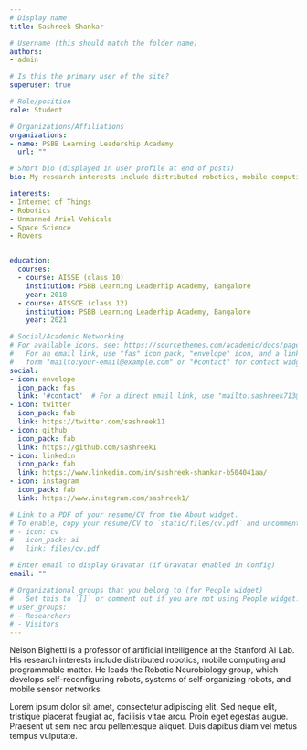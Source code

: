 ```yaml
---
# Display name
title: Sashreek Shankar

# Username (this should match the folder name)
authors:
- admin

# Is this the primary user of the site?
superuser: true

# Role/position
role: Student

# Organizations/Affiliations
organizations:
- name: PSBB Learning Leadership Academy
  url: ""

# Short bio (displayed in user profile at end of posts)
bio: My research interests include distributed robotics, mobile computing and programmable matter.

interests:
- Internet of Things
- Robotics
- Unmanned Ariel Vehicals
- Space Science
- Rovers


education:
  courses:
  - course: AISSE (class 10)
    institution: PSBB Learning Leaderhip Academy, Bangalore
    year: 2018
  - course: AISSCE (class 12)
    institution: PSBB Learning Leaderhip Academy, Bangalore
    year: 2021

# Social/Academic Networking
# For available icons, see: https://sourcethemes.com/academic/docs/page-builder/#icons
#   For an email link, use "fas" icon pack, "envelope" icon, and a link in the
#   form "mailto:your-email@example.com" or "#contact" for contact widget.
social:
- icon: envelope
  icon_pack: fas
  link: '#contact'  # For a direct email link, use "mailto:sashreek713@gmail.com".
- icon: twitter
  icon_pack: fab
  link: https://twitter.com/sashreek11
- icon: github
  icon_pack: fab
  link: https://github.com/sashreek1
- icon: linkedin
  icon_pack: fab
  link: https://www.linkedin.com/in/sashreek-shankar-b504041aa/
- icon: instagram
  icon_pack: fab
  link: https://www.instagram.com/sashreek1/

# Link to a PDF of your resume/CV from the About widget.
# To enable, copy your resume/CV to `static/files/cv.pdf` and uncomment the lines below.
# - icon: cv
#   icon_pack: ai
#   link: files/cv.pdf

# Enter email to display Gravatar (if Gravatar enabled in Config)
email: ""

# Organizational groups that you belong to (for People widget)
#   Set this to `[]` or comment out if you are not using People widget.
# user_groups:
# - Researchers
# - Visitors
---
```


Nelson Bighetti is a professor of artificial intelligence at the Stanford AI Lab. His research interests include distributed robotics, mobile computing and programmable matter. He leads the Robotic Neurobiology group, which develops self-reconfiguring robots, systems of self-organizing robots, and mobile sensor networks.

Lorem ipsum dolor sit amet, consectetur adipiscing elit. Sed neque elit, tristique placerat feugiat ac, facilisis vitae arcu. Proin eget egestas augue. Praesent ut sem nec arcu pellentesque aliquet. Duis dapibus diam vel metus tempus vulputate.
